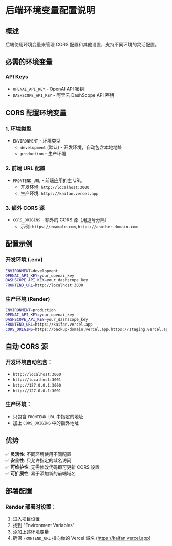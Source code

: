 # 后端环境变量配置说明

## 概述

后端使用环境变量来管理 CORS 配置和其他设置，支持不同环境的灵活配置。

## 必需的环境变量

### API Keys

- `OPENAI_API_KEY` - OpenAI API 密钥
- `DASHSCOPE_API_KEY` - 阿里云 DashScope API 密钥

## CORS 配置环境变量

### 1. 环境类型

- `ENVIRONMENT` - 环境类型
  - `development` (默认) - 开发环境，自动包含本地地址
  - `production` - 生产环境

### 2. 前端 URL 配置

- `FRONTEND_URL` - 前端应用的主 URL
  - 开发环境: `http://localhost:3000`
  - 生产环境: `https://kaifan.vercel.app`

### 3. 额外 CORS 源

- `CORS_ORIGINS` - 额外的 CORS 源（用逗号分隔）
  - 示例: `https://example.com,https://another-domain.com`

## 配置示例

### 开发环境 (.env)

```bash
ENVIRONMENT=development
OPENAI_API_KEY=your_openai_key
DASHSCOPE_API_KEY=your_dashscope_key
FRONTEND_URL=http://localhost:3000
```

### 生产环境 (Render)

```bash
ENVIRONMENT=production
OPENAI_API_KEY=your_openai_key
DASHSCOPE_API_KEY=your_dashscope_key
FRONTEND_URL=https://kaifan.vercel.app
CORS_ORIGINS=https://backup-domain.vercel.app,https://staging.vercel.app
```

## 自动 CORS 源

### 开发环境自动包含：

- `http://localhost:3000`
- `http://localhost:3001`
- `http://127.0.0.1:3000`
- `http://127.0.0.1:3001`

### 生产环境：

- 只包含 `FRONTEND_URL` 中指定的地址
- 加上 `CORS_ORIGINS` 中的额外地址

## 优势

✅ **灵活性**: 不同环境使用不同配置  
✅ **安全性**: 只允许指定的域名访问  
✅ **可维护性**: 无需修改代码即可更新 CORS 设置  
✅ **可扩展性**: 易于添加新的前端域名

## 部署配置

### Render 部署时设置：

1. 进入项目设置
2. 找到 "Environment Variables"
3. 添加上述环境变量
4. 确保 `FRONTEND_URL` 指向你的 Vercel 域名 (https://kaifan.vercel.app)
